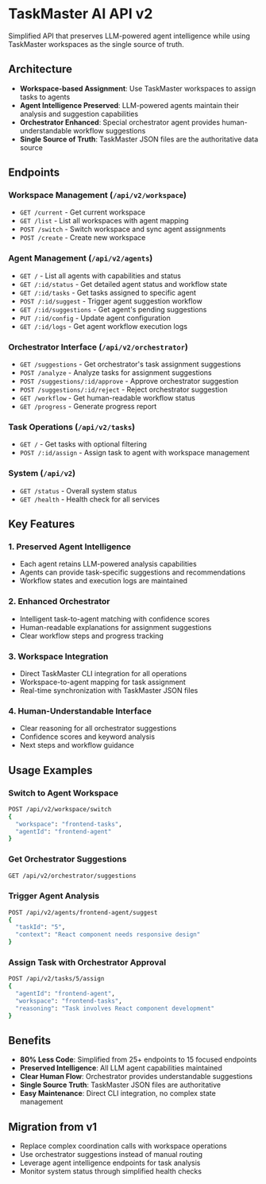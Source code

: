 # TaskMaster AI API v2

Simplified API that preserves LLM-powered agent intelligence while using TaskMaster workspaces as the single source of truth.

## Architecture

- **Workspace-based Assignment**: Use TaskMaster workspaces to assign tasks to agents
- **Agent Intelligence Preserved**: LLM-powered agents maintain their analysis and suggestion capabilities
- **Orchestrator Enhanced**: Special orchestrator agent provides human-understandable workflow suggestions
- **Single Source of Truth**: TaskMaster JSON files are the authoritative data source

## Endpoints

### Workspace Management (`/api/v2/workspace`)
- `GET /current` - Get current workspace
- `GET /list` - List all workspaces with agent mapping
- `POST /switch` - Switch workspace and sync agent assignments
- `POST /create` - Create new workspace

### Agent Management (`/api/v2/agents`)
- `GET /` - List all agents with capabilities and status
- `GET /:id/status` - Get detailed agent status and workflow state
- `GET /:id/tasks` - Get tasks assigned to specific agent
- `POST /:id/suggest` - Trigger agent suggestion workflow
- `GET /:id/suggestions` - Get agent's pending suggestions
- `PUT /:id/config` - Update agent configuration
- `GET /:id/logs` - Get agent workflow execution logs

### Orchestrator Interface (`/api/v2/orchestrator`)
- `GET /suggestions` - Get orchestrator's task assignment suggestions
- `POST /analyze` - Analyze tasks for assignment suggestions
- `POST /suggestions/:id/approve` - Approve orchestrator suggestion
- `POST /suggestions/:id/reject` - Reject orchestrator suggestion
- `GET /workflow` - Get human-readable workflow status
- `GET /progress` - Generate progress report

### Task Operations (`/api/v2/tasks`)
- `GET /` - Get tasks with optional filtering
- `POST /:id/assign` - Assign task to agent with workspace management

### System (`/api/v2`)
- `GET /status` - Overall system status
- `GET /health` - Health check for all services

## Key Features

### 1. Preserved Agent Intelligence
- Each agent retains LLM-powered analysis capabilities
- Agents can provide task-specific suggestions and recommendations
- Workflow states and execution logs are maintained

### 2. Enhanced Orchestrator
- Intelligent task-to-agent matching with confidence scores
- Human-readable explanations for assignment suggestions
- Clear workflow steps and progress tracking

### 3. Workspace Integration
- Direct TaskMaster CLI integration for all operations
- Workspace-to-agent mapping for task assignment
- Real-time synchronization with TaskMaster JSON files

### 4. Human-Understandable Interface
- Clear reasoning for all orchestrator suggestions
- Confidence scores and keyword analysis
- Next steps and workflow guidance

## Usage Examples

### Switch to Agent Workspace
```bash
POST /api/v2/workspace/switch
{
  "workspace": "frontend-tasks",
  "agentId": "frontend-agent"
}
```

### Get Orchestrator Suggestions
```bash
GET /api/v2/orchestrator/suggestions
```

### Trigger Agent Analysis
```bash
POST /api/v2/agents/frontend-agent/suggest
{
  "taskId": "5",
  "context": "React component needs responsive design"
}
```

### Assign Task with Orchestrator Approval
```bash
POST /api/v2/tasks/5/assign
{
  "agentId": "frontend-agent",
  "workspace": "frontend-tasks",
  "reasoning": "Task involves React component development"
}
```

## Benefits

- **80% Less Code**: Simplified from 25+ endpoints to 15 focused endpoints
- **Preserved Intelligence**: All LLM agent capabilities maintained
- **Clear Human Flow**: Orchestrator provides understandable suggestions
- **Single Source Truth**: TaskMaster JSON files are authoritative
- **Easy Maintenance**: Direct CLI integration, no complex state management

## Migration from v1

- Replace complex coordination calls with workspace operations
- Use orchestrator suggestions instead of manual routing
- Leverage agent intelligence endpoints for task analysis
- Monitor system status through simplified health checks